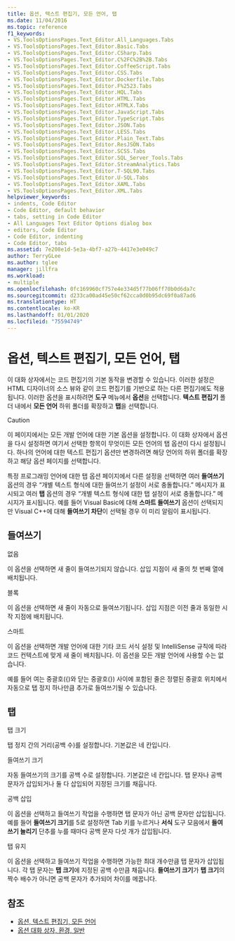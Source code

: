 ```yaml
---
title: 옵션, 텍스트 편집기, 모든 언어, 탭
ms.date: 11/04/2016
ms.topic: reference
f1_keywords:
- VS.ToolsOptionsPages.Text_Editor.All_Languages.Tabs
- VS.ToolsOptionsPages.Text_Editor.Basic.Tabs
- VS.ToolsOptionsPages.Text_Editor.CSharp.Tabs
- VS.ToolsOptionsPages.Text_Editor.C%2FC%2B%2B.Tabs
- VS.ToolsOptionsPages.Text_Editor.CoffeeScript.Tabs
- VS.ToolsOptionsPages.Text_Editor.CSS.Tabs
- VS.ToolsOptionsPages.Text_Editor.Dockerfile.Tabs
- VS.ToolsOptionsPages.Text_Editor.F%2523.Tabs
- VS.ToolsOptionsPages.Text_Editor.HQL.Tabs
- VS.ToolsOptionsPages.Text_Editor.HTML.Tabs
- VS.ToolsOptionsPages.Text_Editor.HTMLX.Tabs
- VS.ToolsOptionsPages.Text_Editor.JavaScript.Tabs
- VS.ToolsOptionsPages.Text_Editor.TypeScript.Tabs
- VS.ToolsOptionsPages.Text_Editor.JSON.Tabs
- VS.ToolsOptionsPages.Text_Editor.LESS.Tabs
- VS.ToolsOptionsPages.Text_Editor.Plain_Text.Tabs
- VS.ToolsOptionsPages.Text_Editor.ResJSON.Tabs
- VS.ToolsOptionsPages.Text_Editor.SCSS.Tabs
- VS.ToolsOptionsPages.Text_Editor.SQL_Server_Tools.Tabs
- VS.ToolsOptionsPages.Text_Editor.StreamAnalytics.Tabs
- VS.ToolsOptionsPages.Text_Editor.T-SQL90.Tabs
- VS.ToolsOptionsPages.Text_Editor.U-SQL.Tabs
- VS.ToolsOptionsPages.Text_Editor.XAML.Tabs
- VS.ToolsOptionsPages.Text_Editor.XML.Tabs
helpviewer_keywords:
- indents, Code Editor
- Code Editor, default behavior
- tabs, setting in Code Editor
- All Languages Text Editor Options dialog box
- editors, Code Editor
- Code Editor, indenting
- Code Editor, tabs
ms.assetid: 7e208e1d-5e3a-4bf7-a27b-4417e3e049c7
author: TerryGLee
ms.author: tglee
manager: jillfra
ms.workload:
- multiple
ms.openlocfilehash: 0fc169960cf757e4e334d5f77b06ff70b0d6da7c
ms.sourcegitcommit: d233ca00ad45e50cf62cca0d0b95dc69f0a87ad6
ms.translationtype: HT
ms.contentlocale: ko-KR
ms.lasthandoff: 01/01/2020
ms.locfileid: "75594749"
---
```

# <a name="options-text-editor-all-languages-tabs"></a>옵션, 텍스트 편집기, 모든 언어, 탭

이 대화 상자에서는 코드 편집기의 기본 동작을 변경할 수 있습니다. 이러한 설정은 HTML 디자이너의 소스 뷰와 같이 코드 편집기를 기반으로 하는 다른 편집기에도 적용됩니다. 이러한 옵션을 표시하려면 **도구** 메뉴에서 **옵션**을 선택합니다. **텍스트 편집기** 폴더 내에서 **모든 언어** 하위 폴더를 확장하고 **탭**을 선택합니다.

> [!CAUTION]
> 이 페이지에서는 모든 개발 언어에 대한 기본 옵션을 설정합니다. 이 대화 상자에서 옵션을 다시 설정하면 여기서 선택한 항목이 무엇이든 모든 언어의 탭 옵션이 다시 설정됩니다. 하나의 언어에 대한 텍스트 편집기 옵션만 변경하려면 해당 언어의 하위 폴더를 확장하고 해당 옵션 페이지를 선택합니다.

특정 프로그래밍 언어에 대한 탭 옵션 페이지에서 다른 설정을 선택하면 여러 **들여쓰기** 옵션의 경우 “개별 텍스트 형식에 대한 들여쓰기 설정이 서로 충돌합니다.” 메시지가 표시되고 여러 **탭** 옵션의 경우 “개별 텍스트 형식에 대한 탭 설정이 서로 충돌합니다.” 메시지가 표시됩니다. 예를 들어 Visual Basic에 대해 **스마트 들여쓰기** 옵션이 선택되지만 Visual C++에 대해 **들여쓰기 차단**이 선택될 경우 이 미리 알림이 표시됩니다.

## <a name="indenting"></a>들여쓰기

없음

이 옵션을 선택하면 새 줄이 들여쓰기되지 않습니다. 삽입 지점이 새 줄의 첫 번째 열에 배치됩니다.

블록

이 옵션을 선택하면 새 줄이 자동으로 들여쓰기됩니다. 삽입 지점은 이전 줄과 동일한 시작 지점에 배치됩니다.

스마트

이 옵션을 선택하면 개발 언어에 대한 기타 코드 서식 설정 및 IntelliSense 규칙에 따라 코드 컨텍스트에 맞게 새 줄이 배치됩니다. 이 옵션을 모든 개발 언어에 사용할 수는 없습니다.

예를 들어 여는 중괄호({)와 닫는 중괄호(}) 사이에 포함된 줄은 정렬된 중괄호 위치에서 자동으로 탭 정지 하나만큼 추가로 들여쓰기될 수 있습니다.

## <a name="tabs"></a>탭

탭 크기

탭 정지 간의 거리(공백 수)를 설정합니다. 기본값은 네 칸입니다.

들여쓰기 크기

자동 들여쓰기의 크기를 공백 수로 설정합니다. 기본값은 네 칸입니다. 탭 문자나 공백 문자가 삽입되거나 둘 다 삽입되어 지정된 크기를 채웁니다.

공백 삽입

이 옵션을 선택하고 들여쓰기 작업을 수행하면 탭 문자가 아닌 공백 문자만 삽입됩니다. 예를 들어 **들여쓰기 크기**를 5로 설정하면 Tab 키를 누르거나 **서식** 도구 모음에서 **들여쓰기 늘리기** 단추를 누를 때마다 공백 문자 다섯 개가 삽입됩니다.

탭 유지

이 옵션을 선택하고 들여쓰기 작업을 수행하면 가능한 최대 개수만큼 탭 문자가 삽입됩니다. 각 탭 문자는 **탭 크기**에 지정된 공백 수만큼 채웁니다. **들여쓰기 크기**가 **탭 크기**의 짝수 배수가 아니면 공백 문자가 추가되어 차이를 메꿉니다.

## <a name="see-also"></a>참조

- [옵션, 텍스트 편집기, 모든 언어](../../ide/reference/options-text-editor-all-languages.md)
- [옵션 대화 상자, 환경, 일반](../../ide/reference/general-environment-options-dialog-box.md)
